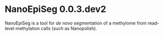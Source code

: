 # NanoEpiSeg 0.0.3.dev2

NanoEpiSeg is a tool for *de novo* segmentation of  a methylome from read-level methylation calls (such as Nanopolish).